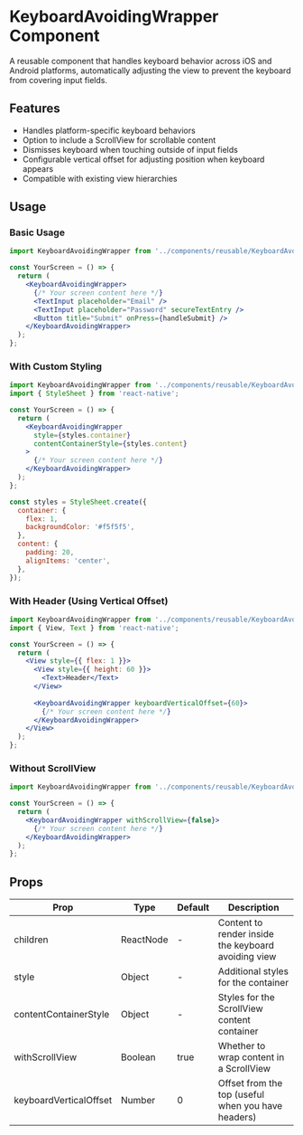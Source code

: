 # KeyboardAvoidingWrapper Component

A reusable component that handles keyboard behavior across iOS and Android platforms, automatically adjusting the view to prevent the keyboard from covering input fields.

## Features

- Handles platform-specific keyboard behaviors
- Option to include a ScrollView for scrollable content
- Dismisses keyboard when touching outside of input fields
- Configurable vertical offset for adjusting position when keyboard appears
- Compatible with existing view hierarchies

## Usage

### Basic Usage

```jsx
import KeyboardAvoidingWrapper from '../components/reusable/KeyboardAvoidingWrapper';

const YourScreen = () => {
  return (
    <KeyboardAvoidingWrapper>
      {/* Your screen content here */}
      <TextInput placeholder="Email" />
      <TextInput placeholder="Password" secureTextEntry />
      <Button title="Submit" onPress={handleSubmit} />
    </KeyboardAvoidingWrapper>
  );
};
```

### With Custom Styling

```jsx
import KeyboardAvoidingWrapper from '../components/reusable/KeyboardAvoidingWrapper';
import { StyleSheet } from 'react-native';

const YourScreen = () => {
  return (
    <KeyboardAvoidingWrapper 
      style={styles.container}
      contentContainerStyle={styles.content}
    >
      {/* Your screen content here */}
    </KeyboardAvoidingWrapper>
  );
};

const styles = StyleSheet.create({
  container: {
    flex: 1,
    backgroundColor: '#f5f5f5',
  },
  content: {
    padding: 20,
    alignItems: 'center',
  },
});
```

### With Header (Using Vertical Offset)

```jsx
import KeyboardAvoidingWrapper from '../components/reusable/KeyboardAvoidingWrapper';
import { View, Text } from 'react-native';

const YourScreen = () => {
  return (
    <View style={{ flex: 1 }}>
      <View style={{ height: 60 }}>
        <Text>Header</Text>
      </View>
      
      <KeyboardAvoidingWrapper keyboardVerticalOffset={60}>
        {/* Your screen content here */}
      </KeyboardAvoidingWrapper>
    </View>
  );
};
```

### Without ScrollView

```jsx
import KeyboardAvoidingWrapper from '../components/reusable/KeyboardAvoidingWrapper';

const YourScreen = () => {
  return (
    <KeyboardAvoidingWrapper withScrollView={false}>
      {/* Your screen content here */}
    </KeyboardAvoidingWrapper>
  );
};
```

## Props

| Prop | Type | Default | Description |
|------|------|---------|-------------|
| children | ReactNode | - | Content to render inside the keyboard avoiding view |
| style | Object | - | Additional styles for the container |
| contentContainerStyle | Object | - | Styles for the ScrollView content container |
| withScrollView | Boolean | true | Whether to wrap content in a ScrollView |
| keyboardVerticalOffset | Number | 0 | Offset from the top (useful when you have headers) | 